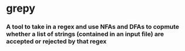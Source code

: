 # grepy
### A tool to take in a regex and use NFAs and DFAs to copmute whether a list of strings (contained in an input file) are accepted or rejected by that regex
